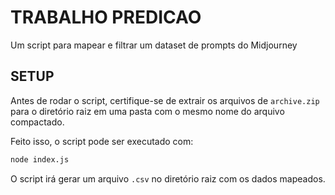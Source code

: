 # TRABALHO PREDICAO
Um script para mapear e filtrar um dataset de prompts do Midjourney

## SETUP
Antes de rodar o script, certifique-se de extrair os arquivos de `archive.zip` para o diretório raiz em uma pasta com o mesmo nome do arquivo compactado.

Feito isso, o script pode ser executado com:

```bash
node index.js
```

O script irá gerar um arquivo `.csv` no diretório raiz com os dados mapeados.
